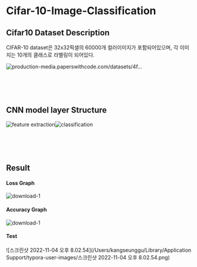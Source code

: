 # Cifar-10-Image-Classification

## Cifar10 Dataset Description

CIFAR-10 dataset은 32x32픽셀의 60000개 컬러이미지가 포함되어있으며, 각 이미지는 10개의 클래스로 라벨링이 되어있다.

![production-media.paperswithcode.com/datasets/4f...](https://production-media.paperswithcode.com/datasets/4fdf2b82-2bc3-4f97-ba51-400322b228b1.png)
<br><br><br><br><br>
## CNN model layer Structure

![feature extraction](https://user-images.githubusercontent.com/15958325/63317956-c23b2700-c34f-11e9-82c2-6a40787579ec.png)![classification](https://user-images.githubusercontent.com/15958325/63318014-f0206b80-c34f-11e9-9321-a1959b48b7fe.png)
<br><br><br><br><br>
## Result

#### Loss Graph

![download-1](/Users/kangseunggu/Desktop/download.png)



#### Accuracy Graph

![download-1](/Users/kangseunggu/Desktop/download-1.png)



#### Test

![스크린샷 2022-11-04 오후 8.02.54](/Users/kangseunggu/Library/Application Support/typora-user-images/스크린샷 2022-11-04 오후 8.02.54.png)
